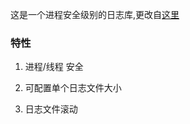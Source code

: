 这是一个进程安全级别的日志库,更改自[这里](https://github.com/rxi/log.c)

### 特性

1. 进程/线程 安全

2. 可配置单个日志文件大小

3. 日志文件滚动

   
